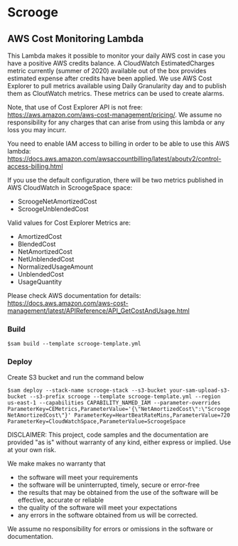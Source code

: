 # Scrooge

## AWS Cost Monitoring Lambda

This Lambda makes it possible to monitor your daily AWS cost in case you have a positive AWS credits balance. A CloudWatch EstimatedCharges metric currently (summer of 2020) available out of the box provides estimated expense after credits have been applied. We use AWS Cost Explorer to pull metrics available using Daily Granularity day and to publish them as CloutWatch metrics. These metrics can be used to create alarms.

Note, that use of Cost Explorer API is not free: https://aws.amazon.com/aws-cost-management/pricing/. We assume no responsibility for any charges that can arise from using this lambda or any loss you may incurr.

You need to enable IAM access to billing in order to be able to use this AWS lambda: https://docs.aws.amazon.com/awsaccountbilling/latest/aboutv2/control-access-billing.html

If you use the default configuration, there will be two metrics published in AWS CloudWatch in ScroogeSpace space: 

- ScroogeNetAmortizedCost
- ScroogeUnblendedCost

Valid values for Cost Explorer Metrics are:

- AmortizedCost
- BlendedCost
- NetAmortizedCost
- NetUnblendedCost
- NormalizedUsageAmount
- UnblendedCost
- UsageQuantity

Please check AWS documentation for details: https://docs.aws.amazon.com/aws-cost-management/latest/APIReference/API_GetCostAndUsage.html

### Build

```$sam build --template scrooge-template.yml ```

### Deploy

Create S3 bucket and run the command below

```$sam deploy --stack-name scrooge-stack --s3-bucket your-sam-upload-s3-bucket --s3-prefix scrooge --template scrooge-template.yml --region us-east-1 --capabilities CAPABILITY_NAMED_IAM --parameter-overrides ParameterKey=CEMetrics,ParameterValue='{\"NetAmortizedCost\":\"ScroogeNetAmortizedCost\"}' ParameterKey=HeartBeatRateMins,ParameterValue=720 ParameterKey=CloudWatchSpace,ParameterValue=ScroogeSpace```


DISCLAIMER: This project, code samples and the documentation are provided "as is" without warranty of any kind, either express or implied. Use at your own risk.

We make makes no warranty that

- the software will meet your requirements
- the software will be uninterrupted, timely, secure or error-free
- the results that may be obtained from the use of the software will be effective, accurate or reliable
- the quality of the software will meet your expectations
- any errors in the software obtained from us will be corrected.

We assume no responsibility for errors or omissions in the software or documentation.